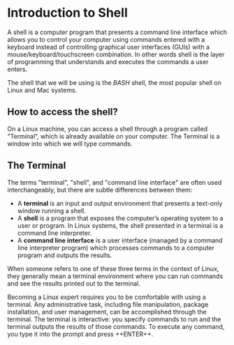 # Introduction to Shell

A shell is a computer program that presents a command line interface which allows you to control your computer using commands entered with a keyboard instead of controlling graphical user interfaces (GUIs) with a mouse/keyboard/touchscreen combination. In other words shell is the layer of programming that understands and executes the commands a user enters.

The shell that we will be using is the *BASH* shell, the most popular shell on Linux and Mac systems.

## How to access the shell?

On a Linux machine, you can access a shell through a program called "Terminal”, which is already available on your computer. The Terminal is a window into which we will type commands.

## The Terminal

The terms "terminal", "shell", and "command line interface" are often used interchangeably, but there are subtle differences between them:

- A **terminal** is an input and output environment that presents a text-only window running a shell.
- A **shell** is a program that exposes the computer’s operating system to a user or program. In Linux systems, the shell presented in a terminal is a command line interpreter.
- A **command line interface** is a user interface (managed by a command line interpreter program) which processes commands to a computer program and outputs the results.

When someone refers to one of these three terms in the context of Linux, they generally mean a terminal environment where you can run commands and see the results printed out to the terminal. 

Becoming a Linux expert requires you to be comfortable with using a terminal. Any administrative task, including file manipulation, package installation, and user management, can be accomplished through the terminal. The terminal is interactive: you specify commands to run and the terminal outputs the results of those commands. To execute any command, you type it into the prompt and press ++ENTER++.
